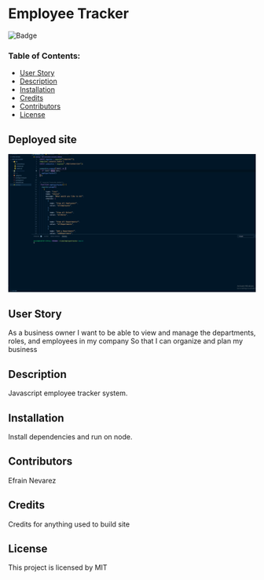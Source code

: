 # Employee Tracker
 
![Badge](https://img.shields.io/static/v1?label=License&message=MIT&color=9cf)
 
### Table of Contents:
* [User Story](##-User-Story)
* [Description](##-Description)
* [Installation](##-Installation)
* [Credits](##-Credits)
* [Contributors](##-Contributors)
* [License](##-License)
 
## Deployed site
<!-- [Title of Site](Site-Link) -->
![employeeTracker](employeeTracker.gif)
 
## User Story
As a business owner
I want to be able to view and manage the departments, roles, and employees in my company
So that I can organize and plan my business
 
## Description
Javascript employee tracker system.
 
## Installation
Install dependencies and run on node.
 
## Contributors
Efrain Nevarez
 
## Credits
Credits for anything used to build site
 
## License
This project is licensed by MIT